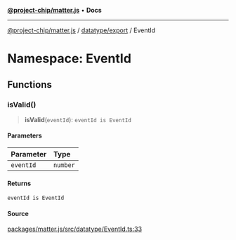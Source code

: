 [**@project-chip/matter.js**](../../../../README.md) • **Docs**

***

[@project-chip/matter.js](../../../../modules.md) / [datatype/export](../../README.md) / EventId

# Namespace: EventId

## Functions

### isValid()

> **isValid**(`eventId`): `eventId is EventId`

#### Parameters

| Parameter | Type |
| :------ | :------ |
| `eventId` | `number` |

#### Returns

`eventId is EventId`

#### Source

[packages/matter.js/src/datatype/EventId.ts:33](https://github.com/project-chip/matter.js/blob/7a8cbb56b87d4ccf34bec5a9a95ab40a1711324f/packages/matter.js/src/datatype/EventId.ts#L33)
